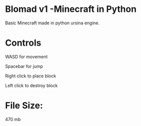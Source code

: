 # Blomad v1 -Minecraft in Python

Basic Minecraft made in python ursina engine.

# Controls

WASD for movement

Spacebar for jump

Right click to place block

Left click to destroy block

# File Size:

470 mb

